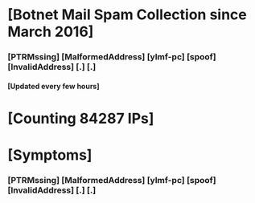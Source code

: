 # [Botnet Mail Spam Collection since March 2016]
### [PTRMssing] [MalformedAddress] [ylmf-pc] [spoof] [InvalidAddress] [.] [.]
#### [Updated every few hours]

# [Counting 84287 IPs]

# [Symptoms] 
###   [PTRMssing] [MalformedAddress] [ylmf-pc] [spoof] [InvalidAddress] [.] [.]
